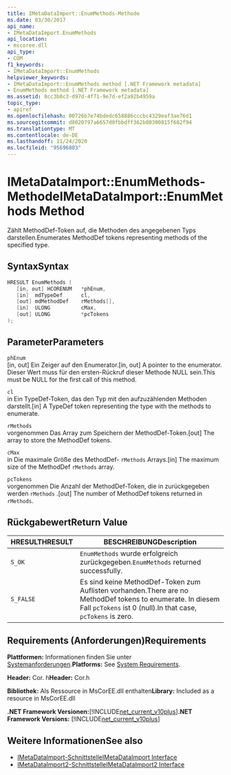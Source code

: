 ```yaml
---
title: IMetaDataImport::EnumMethods-Methode
ms.date: 03/30/2017
api_name:
- IMetaDataImport.EnumMethods
api_location:
- mscoree.dll
api_type:
- COM
f1_keywords:
- IMetaDataImport::EnumMethods
helpviewer_keywords:
- IMetaDataImport::EnumMethods method [.NET Framework metadata]
- EnumMethods method [.NET Framework metadata]
ms.assetid: 8cc3b0c3-d97d-4f71-9e7d-ef2a92b4959a
topic_type:
- apiref
ms.openlocfilehash: 00726b7e74bdedc658886cccbc4329eaf3ae76d1
ms.sourcegitcommit: d8020797a6657d0fbbdff362b80300815f682f94
ms.translationtype: MT
ms.contentlocale: de-DE
ms.lasthandoff: 11/24/2020
ms.locfileid: "95696803"
---
```

# <a name="imetadataimportenummethods-method"></a><span data-ttu-id="6e20e-102">IMetaDataImport::EnumMethods-Methode</span><span class="sxs-lookup"><span data-stu-id="6e20e-102">IMetaDataImport::EnumMethods Method</span></span>

<span data-ttu-id="6e20e-103">Zählt MethodDef-Token auf, die Methoden des angegebenen Typs darstellen.</span><span class="sxs-lookup"><span data-stu-id="6e20e-103">Enumerates MethodDef tokens representing methods of the specified type.</span></span>  
  
## <a name="syntax"></a><span data-ttu-id="6e20e-104">Syntax</span><span class="sxs-lookup"><span data-stu-id="6e20e-104">Syntax</span></span>  
  
```cpp  
HRESULT EnumMethods (  
   [in, out] HCORENUM   *phEnum,
   [in]  mdTypeDef      cl,
   [out] mdMethodDef    rMethods[],
   [in]  ULONG          cMax,
   [out] ULONG          *pcTokens  
);  
```  
  
## <a name="parameters"></a><span data-ttu-id="6e20e-105">Parameter</span><span class="sxs-lookup"><span data-stu-id="6e20e-105">Parameters</span></span>  

 `phEnum`  
 <span data-ttu-id="6e20e-106">[in, out] Ein Zeiger auf den Enumerator.</span><span class="sxs-lookup"><span data-stu-id="6e20e-106">[in, out] A pointer to the enumerator.</span></span> <span data-ttu-id="6e20e-107">Dieser Wert muss für den ersten-Rückruf dieser Methode NULL sein.</span><span class="sxs-lookup"><span data-stu-id="6e20e-107">This must be NULL for the first call of this method.</span></span>  
  
 `cl`  
 <span data-ttu-id="6e20e-108">in Ein TypeDef-Token, das den Typ mit den aufzuzählenden Methoden darstellt.</span><span class="sxs-lookup"><span data-stu-id="6e20e-108">[in] A TypeDef token representing the type with the methods to enumerate.</span></span>  
  
 `rMethods`  
 <span data-ttu-id="6e20e-109">vorgenommen Das Array zum Speichern der MethodDef-Token.</span><span class="sxs-lookup"><span data-stu-id="6e20e-109">[out] The array to store the MethodDef tokens.</span></span>  
  
 `cMax`  
 <span data-ttu-id="6e20e-110">in Die maximale Größe des MethodDef- `rMethods` Arrays.</span><span class="sxs-lookup"><span data-stu-id="6e20e-110">[in] The maximum size of the MethodDef `rMethods` array.</span></span>  
  
 `pcTokens`  
 <span data-ttu-id="6e20e-111">vorgenommen Die Anzahl der MethodDef-Token, die in zurückgegeben werden `rMethods` .</span><span class="sxs-lookup"><span data-stu-id="6e20e-111">[out] The number of MethodDef tokens returned in `rMethods`.</span></span>  
  
## <a name="return-value"></a><span data-ttu-id="6e20e-112">Rückgabewert</span><span class="sxs-lookup"><span data-stu-id="6e20e-112">Return Value</span></span>  
  
|<span data-ttu-id="6e20e-113">HRESULT</span><span class="sxs-lookup"><span data-stu-id="6e20e-113">HRESULT</span></span>|<span data-ttu-id="6e20e-114">BESCHREIBUNG</span><span class="sxs-lookup"><span data-stu-id="6e20e-114">Description</span></span>|  
|-------------|-----------------|  
|`S_OK`|<span data-ttu-id="6e20e-115">`EnumMethods` wurde erfolgreich zurückgegeben.</span><span class="sxs-lookup"><span data-stu-id="6e20e-115">`EnumMethods` returned successfully.</span></span>|  
|`S_FALSE`|<span data-ttu-id="6e20e-116">Es sind keine MethodDef-Token zum Auflisten vorhanden.</span><span class="sxs-lookup"><span data-stu-id="6e20e-116">There are no MethodDef tokens to enumerate.</span></span> <span data-ttu-id="6e20e-117">In diesem Fall `pcTokens` ist 0 (null).</span><span class="sxs-lookup"><span data-stu-id="6e20e-117">In that case, `pcTokens` is zero.</span></span>|  
  
## <a name="requirements"></a><span data-ttu-id="6e20e-118">Requirements (Anforderungen)</span><span class="sxs-lookup"><span data-stu-id="6e20e-118">Requirements</span></span>  

 <span data-ttu-id="6e20e-119">**Plattformen:** Informationen finden Sie unter [Systemanforderungen](../../get-started/system-requirements.md).</span><span class="sxs-lookup"><span data-stu-id="6e20e-119">**Platforms:** See [System Requirements](../../get-started/system-requirements.md).</span></span>  
  
 <span data-ttu-id="6e20e-120">**Header:** Cor. h</span><span class="sxs-lookup"><span data-stu-id="6e20e-120">**Header:** Cor.h</span></span>  
  
 <span data-ttu-id="6e20e-121">**Bibliothek:** Als Ressource in MsCorEE.dll enthalten</span><span class="sxs-lookup"><span data-stu-id="6e20e-121">**Library:** Included as a resource in MsCorEE.dll</span></span>  
  
 <span data-ttu-id="6e20e-122">**.NET Framework Versionen:**[!INCLUDE[net_current_v10plus](../../../../includes/net-current-v10plus-md.md)]</span><span class="sxs-lookup"><span data-stu-id="6e20e-122">**.NET Framework Versions:** [!INCLUDE[net_current_v10plus](../../../../includes/net-current-v10plus-md.md)]</span></span>  
  
## <a name="see-also"></a><span data-ttu-id="6e20e-123">Weitere Informationen</span><span class="sxs-lookup"><span data-stu-id="6e20e-123">See also</span></span>

- [<span data-ttu-id="6e20e-124">IMetaDataImport-Schnittstelle</span><span class="sxs-lookup"><span data-stu-id="6e20e-124">IMetaDataImport Interface</span></span>](imetadataimport-interface.md)
- [<span data-ttu-id="6e20e-125">IMetaDataImport2-Schnittstelle</span><span class="sxs-lookup"><span data-stu-id="6e20e-125">IMetaDataImport2 Interface</span></span>](imetadataimport2-interface.md)

